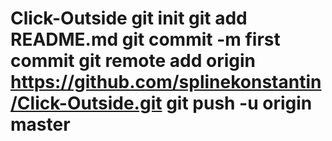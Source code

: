 # Click-Outside git init git add README.md git commit -m first commit git remote add origin https://github.com/splinekonstantin/Click-Outside.git git push -u origin master
